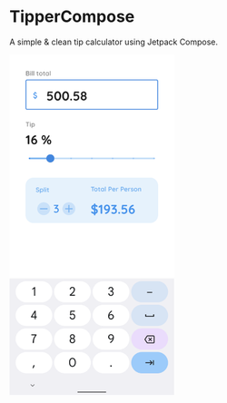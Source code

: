 # TipperCompose

A simple & clean tip calculator using Jetpack Compose. 

<img src= "https://github.com/ComposeDesigner/TipperCompose/blob/master/app/src/main/res/drawable-v24/tipper.png" height="600"/>
